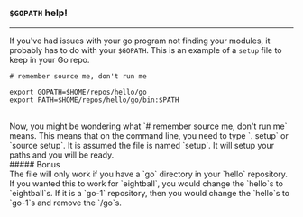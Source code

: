 <br>
<br>

### `$GOPATH` help!
-------------------
If you've had issues with your go program not finding your modules, it
probably has to do with your `$GOPATH`. This is an example of a 
`setup` file to keep in your Go repo.
<br>
```shell
# remember source me, don't run me

export GOPATH=$HOME/repos/hello/go
export PATH=$HOME/repos/hello/go/bin:$PATH
```
<br>
Now, you might be wondering what `# remember source me, don't run me`
means. This means that on the command line, you need to type `. setup`
or `source setup`. It is assumed the file is named `setup`. It will
setup your paths and you will be ready.
<br>
##### Bonus
<br>
The file will only work if you have a `go` directory in your `hello`
repository. If you wanted this to work for `eightball`, you would
change the `hello`s to `eightball`s. If it is a `go-1` repository,
then you would change the `hello`s to `go-1`s and remove the `/go`s.
